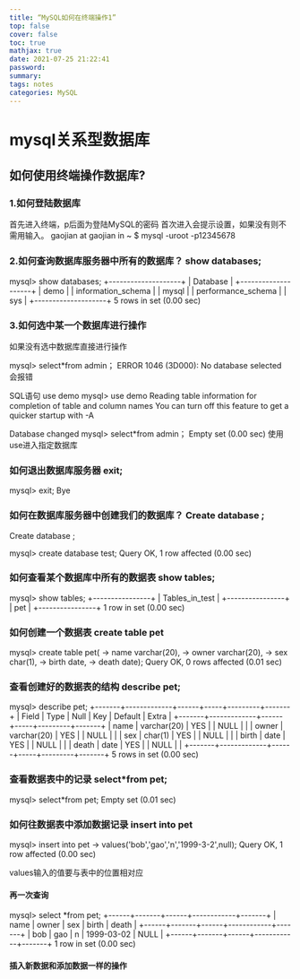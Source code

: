 ```yaml
---
title: “MySQL如何在终端操作1”
top: false
cover: false
toc: true
mathjax: true
date: 2021-07-25 21:22:41
password:
summary:
tags: notes
categories: MySQL
---
```

# mysql关系型数据库

## 如何使用终端操作数据库?

### 1.如何登陆数据库

首先进入终端，p后面为登陆MySQL的密码 首次进入会提示设置，如果没有则不需用输入。
gaojian at gaojian in ~
$ mysql -uroot -p12345678

### 2.如何查询数据库服务器中所有的数据库？ show databases;

mysql> show databases;
+--------------------+
| Database           |
+--------------------+
| demo               |
| information_schema |
| mysql              |
| performance_schema |
| sys                |
+--------------------+
5 rows in set (0.00 sec)

### 3.如何选中某一个数据库进行操作

如果没有选中数据库直接进行操作

mysql> select*from admin；
ERROR 1046 (3D000): No database selected
会报错

SQL语句 use demo
mysql> use demo
Reading table information for completion of table and column names
You can turn off this feature to get a quicker startup with -A

Database changed
mysql> select*from admin；
Empty set (0.00 sec)
使用use进入指定数据库

### 如何退出数据库服务器 exit;

mysql> exit;
Bye

### 如何在数据库服务器中创建我们的数据库？ Create database <name>;

Create database <name>;

mysql> create database test;
Query OK, 1 row affected (0.00 sec)

### 如何查看某个数据库中所有的数据表   show tables;

mysql> show tables;
+----------------+
| Tables_in_test |
+----------------+
| pet            |
+----------------+
1 row in set (0.00 sec)

### 如何创建一个数据表 create table pet

mysql> create table pet(
    -> name varchar(20),
    -> owner varchar(20),
    -> sex char(1),
    -> birth date,
    -> death date);
Query OK, 0 rows affected (0.01 sec)

### 查看创建好的数据表的结构 describe pet;

mysql> describe pet;
+-------+-------------+------+-----+---------+-------+
| Field    | Type     | Null | Key    | Default | Extra |
+-------+-------------+------+-----+---------+-------+
| name  | varchar(20) | YES  |        | NULL    |       |
| owner | varchar(20) | YES  |        | NULL    |       |
| sex   | char(1)     | YES  |        | NULL    |       |
| birth | date        | YES  |        | NULL    |       |
| death | date        | YES  |        | NULL    |       |
+-------+-------------+------+-----+---------+-------+
5 rows in set (0.00 sec)

### 查看数据表中的记录 select*from pet;

mysql> select*from pet;
Empty set (0.01 sec)

### 如何往数据表中添加数据记录 insert into pet

mysql> insert into pet
    -> values('bob','gao','n','1999-3-2',null);
Query OK, 1 row affected (0.00 sec)

values输入的值要与表中的位置相对应

#### 再一次查询

mysql> select *from pet;
+------+-------+------+------------+-------+
| name | owner | sex  | birth            | death |
+------+-------+------+------------+-------+
| bob  | gao   | n      | 1999-03-02 | NULL  |
+------+-------+------+------------+-------+
1 row in set (0.00 sec)

#### 插入新数据和添加数据一样的操作

